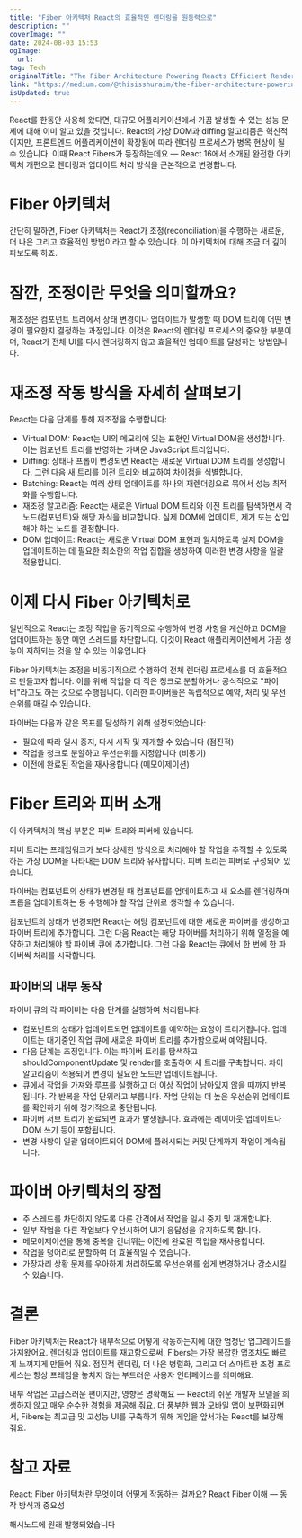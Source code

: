 ```yaml
---
title: "Fiber 아키텍처 React의 효율적인 렌더링을 원동력으로"
description: ""
coverImage: ""
date: 2024-08-03 15:53
ogImage:
  url:
tag: Tech
originalTitle: "The Fiber Architecture Powering Reacts Efficient Rendering"
link: "https://medium.com/@thisisshuraim/the-fiber-architecture-powering-reacts-efficient-rendering-812e931b5fa1"
isUpdated: true
---
```


React를 한동안 사용해 왔다면, 대규모 어플리케이션에서 가끔 발생할 수 있는 성능 문제에 대해 이미 알고 있을 것입니다. React의 가상 DOM과 diffing 알고리즘은 혁신적이지만, 프론트엔드 어플리케이션이 확장됨에 따라 렌더링 프로세스가 병목 현상이 될 수 있습니다. 이때 React Fibers가 등장하는데요 — React 16에서 소개된 완전한 아키텍처 개편으로 렌더링과 업데이트 처리 방식을 근본적으로 변경합니다.

# Fiber 아키텍처

간단히 말하면, Fiber 아키텍처는 React가 조정(reconciliation)을 수행하는 새로운, 더 나은 그리고 효율적인 방법이라고 할 수 있습니다. 이 아키텍처에 대해 조금 더 깊이 파보도록 하죠.

# 잠깐, 조정이란 무엇을 의미할까요?

<!-- seedividend - 사각형 -->

<ins class="adsbygoogle"
     style="display:block"
     data-ad-client="ca-pub-4877378276818686"
     data-ad-slot="1898504329"
     data-ad-format="auto"
     data-full-width-responsive="true"></ins>

<script>
     (adsbygoogle = window.adsbygoogle || []).push({});
</script>

재조정은 컴포넌트 트리에서 상태 변경이나 업데이트가 발생할 때 DOM 트리에 어떤 변경이 필요한지 결정하는 과정입니다. 이것은 React의 렌더링 프로세스의 중요한 부분이며, React가 전체 UI를 다시 렌더링하지 않고 효율적인 업데이트를 달성하는 방법입니다.

# 재조정 작동 방식을 자세히 살펴보기

React는 다음 단계를 통해 재조정을 수행합니다:

- Virtual DOM: React는 UI의 메모리에 있는 표현인 Virtual DOM을 생성합니다. 이는 컴포넌트 트리를 반영하는 가벼운 JavaScript 트리입니다.
- Diffing: 상태나 프롭이 변경되면 React는 새로운 Virtual DOM 트리를 생성합니다. 그런 다음 새 트리를 이전 트리와 비교하여 차이점을 식별합니다.
- Batching: React는 여러 상태 업데이트를 하나의 재렌더링으로 묶어서 성능 최적화를 수행합니다.
- 재조정 알고리즘: React는 새로운 Virtual DOM 트리와 이전 트리를 탐색하면서 각 노드(컴포넌트)와 해당 자식을 비교합니다. 실제 DOM에 업데이트, 제거 또는 삽입해야 하는 노드를 결정합니다.
- DOM 업데이트: React는 새로운 Virtual DOM 표현과 일치하도록 실제 DOM을 업데이트하는 데 필요한 최소한의 작업 집합을 생성하여 이러한 변경 사항을 일괄 적용합니다.

<!-- seedividend - 사각형 -->

<ins class="adsbygoogle"
     style="display:block"
     data-ad-client="ca-pub-4877378276818686"
     data-ad-slot="1898504329"
     data-ad-format="auto"
     data-full-width-responsive="true"></ins>

<script>
     (adsbygoogle = window.adsbygoogle || []).push({});
</script>

# 이제 다시 Fiber 아키텍처로

일반적으로 React는 조정 작업을 동기적으로 수행하여 변경 사항을 계산하고 DOM을 업데이트하는 동안 메인 스레드를 차단합니다. 이것이 React 애플리케이션에서 가끔 성능이 저하되는 것을 알 수 있는 이유입니다.

Fiber 아키텍처는 조정을 비동기적으로 수행하여 전체 렌더링 프로세스를 더 효율적으로 만들고자 합니다. 이를 위해 작업을 더 작은 청크로 분할하거나 공식적으로 "파이버"라고도 하는 것으로 수행됩니다. 이러한 파이버들은 독립적으로 예약, 처리 및 우선순위를 매길 수 있습니다.

파이버는 다음과 같은 목표를 달성하기 위해 설정되었습니다:

<!-- seedividend - 사각형 -->

<ins class="adsbygoogle"
     style="display:block"
     data-ad-client="ca-pub-4877378276818686"
     data-ad-slot="1898504329"
     data-ad-format="auto"
     data-full-width-responsive="true"></ins>

<script>
     (adsbygoogle = window.adsbygoogle || []).push({});
</script>

- 필요에 따라 일시 중지, 다시 시작 및 재개할 수 있습니다 (점진적)
- 작업을 청크로 분할하고 우선순위를 지정합니다 (비동기)
- 이전에 완료된 작업을 재사용합니다 (메모이제이션)

# Fiber 트리와 피버 소개

이 아키텍처의 핵심 부분은 피버 트리와 피버에 있습니다.

피버 트리는 프레임워크가 보다 상세한 방식으로 처리해야 할 작업을 추적할 수 있도록 하는 가상 DOM을 나타내는 DOM 트리와 유사합니다. 피버 트리는 피버로 구성되어 있습니다.

<!-- seedividend - 사각형 -->

<ins class="adsbygoogle"
     style="display:block"
     data-ad-client="ca-pub-4877378276818686"
     data-ad-slot="1898504329"
     data-ad-format="auto"
     data-full-width-responsive="true"></ins>

<script>
     (adsbygoogle = window.adsbygoogle || []).push({});
</script>

파이버는 컴포넌트의 상태가 변경될 때 컴포넌트를 업데이트하고 새 요소를 렌더링하며 프롭을 업데이트하는 등 수행해야 할 작업 단위로 생각할 수 있습니다.

컴포넌트의 상태가 변경되면 React는 해당 컴포넌트에 대한 새로운 파이버를 생성하고 파이버 트리에 추가합니다. 그런 다음 React는 해당 파이버를 처리하기 위해 일정을 예약하고 처리해야 할 파이버 큐에 추가합니다. 그런 다음 React는 큐에서 한 번에 한 파이버씩 처리를 시작합니다.

## 파이버의 내부 동작

파이버 큐의 각 파이버는 다음 단계를 실행하여 처리됩니다:

<!-- seedividend - 사각형 -->

<ins class="adsbygoogle"
     style="display:block"
     data-ad-client="ca-pub-4877378276818686"
     data-ad-slot="1898504329"
     data-ad-format="auto"
     data-full-width-responsive="true"></ins>

<script>
     (adsbygoogle = window.adsbygoogle || []).push({});
</script>

- 컴포넌트의 상태가 업데이트되면 업데이트를 예약하는 요청이 트리거됩니다. 업데이트는 대기중인 작업 큐에 새로운 파이버 트리를 추가함으로써 예약됩니다.
- 다음 단계는 조정입니다. 이는 파이버 트리를 탐색하고 shouldComponentUpdate 및 render를 호출하여 새 트리를 구축합니다. 차이 알고리즘이 적용되어 변경이 필요한 노드만 업데이트됩니다.
- 큐에서 작업을 가져와 루프를 실행하고 더 이상 작업이 남아있지 않을 때까지 반복됩니다. 각 반복을 작업 단위라고 부릅니다. 작업 단위는 더 높은 우선순위 업데이트를 확인하기 위해 정기적으로 중단됩니다.
- 파이버 서브 트리가 완료되면 효과가 발생됩니다. 효과에는 레이아웃 업데이트나 DOM 쓰기 등이 포함됩니다.
- 변경 사항이 일괄 업데이트되어 DOM에 플러시되는 커밋 단계까지 작업이 계속됩니다.

# 파이버 아키텍처의 장점

- 주 스레드를 차단하지 않도록 다른 간격에서 작업을 일시 중지 및 재개합니다.
- 일부 작업을 다른 작업보다 우선시하여 UI가 응답성을 유지하도록 합니다.
- 메모이제이션을 통해 중복을 건너뛰는 이전에 완료된 작업을 재사용합니다.
- 작업을 덩어리로 분할하여 더 효율적일 수 있습니다.
- 가장자리 상황 문제를 우아하게 처리하도록 우선순위를 쉽게 변경하거나 감소시킬 수 있습니다.

# 결론

<!-- seedividend - 사각형 -->

<ins class="adsbygoogle"
     style="display:block"
     data-ad-client="ca-pub-4877378276818686"
     data-ad-slot="1898504329"
     data-ad-format="auto"
     data-full-width-responsive="true"></ins>

<script>
     (adsbygoogle = window.adsbygoogle || []).push({});
</script>

Fiber 아키텍처는 React가 내부적으로 어떻게 작동하는지에 대한 엄청난 업그레이드를 가져왔어요. 렌더링과 업데이트를 재고함으로써, Fibers는 가장 복잡한 앱조차도 빠르게 느껴지게 만들어 줘요. 점진적 렌더링, 더 나은 병렬화, 그리고 더 스마트한 조정 프로세스는 항상 프레임을 놓치지 않는 부드러운 사용자 인터페이스를 의미해요.

내부 작업은 고급스러운 편이지만, 영향은 명확해요 — React의 쉬운 개발자 모델을 희생하지 않고 매우 순수한 경험을 제공해 줘요. 더 풍부한 웹과 모바일 앱이 보편화되면서, Fibers는 최고급 및 고성능 UI를 구축하기 위해 게임을 앞서가는 React를 보장해 줘요.

# 참고 자료

React: Fiber 아키텍처란 무엇이며 어떻게 작동하는 걸까요?
React Fiber 이해 — 동작 방식과 중요성

<!-- seedividend - 사각형 -->

<ins class="adsbygoogle"
     style="display:block"
     data-ad-client="ca-pub-4877378276818686"
     data-ad-slot="1898504329"
     data-ad-format="auto"
     data-full-width-responsive="true"></ins>

<script>
     (adsbygoogle = window.adsbygoogle || []).push({});
</script>

해시노드에 원래 발행되었습니다
